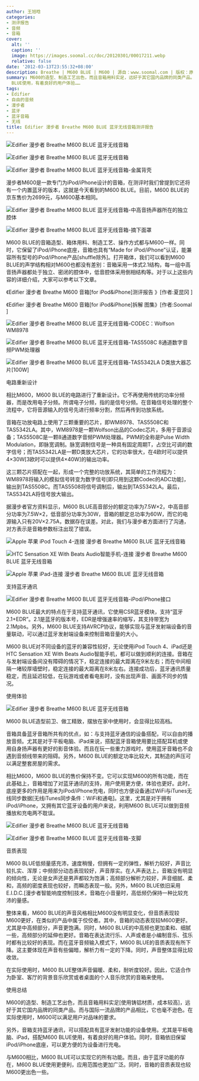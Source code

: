 ```yaml
---
author: 王旭晗
categories:
- 测评报告
- 音频
- 音箱
cover:
  alt: ''
  caption: ''
  image: https://images.soomal.cc/doc/20120301/00017211.webp
  relative: false
date: '2012-03-13T23:55:32+08:00'
description: Breathe | M600 BLUE | M600 | 源自：www.soomal.com | 版权：原创 |  平均/总评分：10.00/110
summary: M600的造型、制造工艺出色，而且音箱用料实足，远好于其它国内品牌的同类产品。而与国际一流品牌的产品相比，它也毫不逊色。在实际使用时，M600可以满足用户对品味的要求。另外，音箱支持蓝牙通讯，可以搭配具有蓝牙发射功能的设备使用。尤其是平板电脑、iPad，搭配M600
  BLUE使用，有着良好的用户体验……
tags:
- Edifier
- 自由的音频
- 漫步者
- 蓝牙
- 蓝牙音箱
- 无线
title: Edifier 漫步者 Breathe M600 BLUE 蓝牙无线音箱测评报告
---
```


![Edifier 漫步者 Breathe M600 BLUE 蓝牙无线音箱](https://images.soomal.cc/doc/20120301/00017209.webp)



![Edifier 漫步者 Breathe M600 BLUE 蓝牙无线音箱](https://images.soomal.cc/doc/20120301/00017210.webp)



![Edifier 漫步者 Breathe M600 BLUE 蓝牙无线音箱-金属背壳](https://images.soomal.cc/doc/20120301/00017213.webp)



漫步者M600是一款专门为iPod/iPhone设计的音箱，在测评时我们曾提到它还将有一个内置蓝牙的版本，这就是今天看到的M600 BLUE。目前，M600 BLUE的京东售价为2699元，与M600基本相同。



![Edifier 漫步者 Breathe M600 BLUE 蓝牙无线音箱-中高音扬声器所在的独立腔体](https://images.soomal.cc/doc/20120301/00017224.webp)



![Edifier 漫步者 Breathe M600 BLUE 蓝牙无线音箱-摘下面罩](https://images.soomal.cc/doc/20120301/00017225.webp)



M600 BLUE的音箱造型、箱体用料、制造工艺、操作方式都与M600一样。同时，它保留了iPod/iPhone底座，音箱也具有“Made for iPod/iPhone”认证，能兼容所有型号的iPod/iPhone产品[shuffle除外]。打开箱体，我们可以看到M600 BLUE的声学结构相对M600也都没有差别：音箱采用一体式2.1结构，每一组中高音扬声器都处于独立、密闭的腔体中，低音腔体采用倒相结构等。对于以上这些内容的详细介绍，大家可以参考以下文章。



《Edifier 漫步者 Breathe M600 音箱[for iPod&iPhone]测评报告 》[作者:夏昆冈 ]

《Edifier 漫步者 Breathe M600 音箱[for iPod&iPhone]拆解 图集》[作者:Soomal ]



![Edifier 漫步者 Breathe M600 BLUE 蓝牙无线音箱-CODEC：Wolfson WM8978](https://images.soomal.cc/doc/20120301/00017231.webp)



![Edifier 漫步者 Breathe M600 BLUE 蓝牙无线音箱-TAS5508C 8通道数字音频PWM处理器](https://images.soomal.cc/doc/20120301/00017230.webp)



![Edifier 漫步者 Breathe M600 BLUE 蓝牙无线音箱-TAS5342LA D类放大器芯片[100W]](https://images.soomal.cc/doc/20120301/00017234.webp)



电路重新设计



相比M600，M600 BLUE的电路进行了重新设计。它不再使用传统的功率分频器，而是改用电子分频。所谓电子分频，指的是信号分频。在音箱信号处理的整个流程中，它将音源输入的信号先进行频率分割，然后再传到功放系统。



音箱在功放电路上使用了三颗重要的芯片，即WM8978、TAS5508C和TAS5342LA。其中，WM8978是一颗Wolfson出品的Codec芯片，多用于音源设备；TAS5508C是一颗8通道数字音频PWM处理器。PWM的全称是Pulse Width Modulation，即脉宽调制。脉宽调制信号是一种具有固定周期T，占空比可调的数字信号；而TAS5342LA是一颗D类放大芯片，它的功率很大，在4欧时可以提供4×30W[3欧时可以提供4×40W]的输出功率。



这三颗芯片搭配在一起，形成一个完整的功放系统，其简单的工作流程为：WM8978将输入的模拟信号转变为数字信号[即只用到这颗Codec的ADC功能]，输出到TAS5508C。而TAS5508将信号调制后，输出到TAS5342LA。最后，TAS5342LA将信号放大输出。



据漫步者官方资料显示，M600 BLUE高音部分的额定功率为7.5W×2，中高音部分功率为7.5W×2，低音部分功率为30W，音箱的额定总功率为60W，而它的电源输入只有20V×2.75A，数据存在误差。对此，我们与漫步者方面进行了沟通，对方表示是音箱参数标注出现了错误。



![Apple 苹果 iPod Touch 4-连接 漫步者 Breathe M600 BLUE 蓝牙无线音箱](https://images.soomal.cc/doc/20120313/00017657.webp)



![HTC Sensation XE With Beats Audio智能手机-连接 漫步者 Breathe M600 BLUE 蓝牙无线音箱](https://images.soomal.cc/doc/20120313/00017658.webp)



![Apple 苹果 iPad-连接 漫步者 Breathe M600 BLUE 蓝牙无线音箱](https://images.soomal.cc/doc/20120313/00017659.webp)



支持蓝牙通讯



![Edifier 漫步者 Breathe M600 BLUE 蓝牙无线音箱-iPod/iPhone接口](https://images.soomal.cc/doc/20120301/00017217.webp)



M600 BLUE最大的特点在于支持蓝牙通讯，它使用CSR蓝牙模块，支持“蓝牙2.1+EDR”。2.1是蓝牙的版本号，EDR是增强速率的缩写，其支持带宽为2.1Mpbs。另外，M600 BLUE支持AVRCP协议，能够实现与蓝牙发射端设备的音量联动，可以通过蓝牙发射端设备来控制音箱音量的大小。



M600 BLUE对不同设备的蓝牙的兼容性较好，无论使用iPod Touch 4、iPad还是HTC Sensation XE With Beats Audio智能手机，都可以做到顺利的连接。音箱在与发射端设备间没有障碍的情况下，稳定连接的最大距离在9米左右；而在中间相隔一堵较厚墙壁时，稳定连接的最大距离在8米左右。连接成功后，蓝牙通讯质量稳定，而且延迟较低，在玩游戏或者看电影时，没有出现声音、画面不同步的情况。



使用体验



![Edifier 漫步者 Breathe M600 BLUE 蓝牙无线音箱](https://images.soomal.cc/doc/20120301/00017211.webp)



M600 BLUE造型前卫、做工精致，摆放在家中使用时，会显得比较高档。



音箱具备蓝牙音箱所共有的优点，如：与支持蓝牙通信的设备搭配，可以自由的播放音频。尤其是对于平板电脑、iPad来说，搭配蓝牙音箱使用要比搭配耳机或使用自身扬声器有更好的影音体验。而且在玩一些重力游戏时，使用蓝牙音箱也不会遇到音频线带来的阻碍。另外，M600 BLUE的额定功率比较大，其制造的声压可以满足整套房屋的需求。



相比M600，M600 BLUE的售价保持不变。它可以实现M600的所有功能，而在此基础上，音箱增加了对蓝牙通讯的支持，用户使用更方便，体验也更好。此时，底座更多的作用是用来为iPod/iPhone充电，同时也方便设备通过WiFi与iTunes无线同步数据[无线iTunes同步条件：WiFi和通电]。这里，尤其是对于拥有iPod/iPhone，又拥有其它蓝牙设备的用户来说，利用M600 BLUE可以做到音频播放和充电两不耽误。



![Edifier 漫步者 Breathe M600 BLUE 蓝牙无线音箱](https://images.soomal.cc/doc/20120301/00017212.webp)



![Edifier 漫步者 Breathe M600 BLUE 蓝牙无线音箱-支脚](https://images.soomal.cc/doc/20120301/00017216.webp)



音质表现



M600 BLUE低频量感充沛，速度稍慢，但拥有一定的弹性，解析力较好，声音比较扎实、浑厚；中频部分动态表现较好，声音厚实。在人声表达上，音箱没有明显的倾向性，无论是女声还是男声都较为饱满；高频部分解析力较好，声音细腻、柔和，高频的密度表现也较好，而瞬态表现一般。另外，M600 BLUE依旧采用E.I.D.C.[漫步者智能响度控制]技术，音箱在小音量时，高低频仍保持一种比较充沛的量感。



整体来看，M600 BLUE的声音风格相比M600没有明显变化，但音质表现较M600更好，在类似的产品中属于佼佼者。其中，音箱的动态表现较M600更好。尤其是中高频部分，声音更饱满。同时，M600 BLUE的中高频也更加柔和、细腻一些，高频部分的延伸也更好。音箱在表达流行乐、人声或者是小编制音乐、弦乐时都有比较好的表现。而在蓝牙音频输入模式下，M600 BLUE的音质表现有所下降。这主要体现在声音有些偏暗，解析力有一定的下降。同时，声音整体显得比较收敛。



在实际使用时，M600 BLUE整体声音偏暖、柔和，耐听度较好。因此，它适合作为卧室、客厅的背景音乐欣赏或者桌面的个人音乐欣赏的音箱来使用。



使用总结



M600的造型、制造工艺出色，而且音箱用料实足[使用铸铝材质，成本较高]，远好于其它国内品牌的同类产品。而与国际一流品牌的产品相比，它也毫不逊色。在实际使用时，M600可以满足用户对品味的要求。



另外，音箱支持蓝牙通讯，可以搭配具有蓝牙发射功能的设备使用。尤其是平板电脑、iPad，搭配M600 BLUE使用，有着良好的用户体验。同时，音箱依旧保留iPod/iPhone底座，可以更方便的为设备进行充电。



与M600相比，M600 BLUE可以实现它的所有功能。而且，由于蓝牙功能的存在，M600 BLUE使用更便利，应用范围也更加广泛。同时，音箱的音质表现也较M600更出色一些。